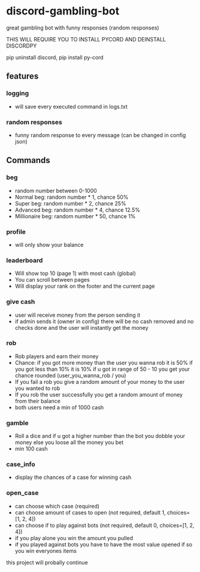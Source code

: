 # discord-gambling-bot


great gambling bot with funny responses (random responses)

THIS WILL REQUIRE YOU TO INSTALL PYCORD AND DEINSTALL DISCORDPY

pip uninstall discord, pip install py-cord

## features

### logging
- will save every executed command in logs.txt

### random responses
- funny random response to every message (can be changed in config json)

## Commands

### beg
- random number between 0-1000
- Normal beg: random number * 1, chance 50%
- Super beg: random number * 2, chance 25%
- Advanced beg: random number * 4, chance 12.5%
- Millionaire beg: random number * 50, chance 1%

### profile
- will only show your balance

### leaderboard
- Will show top 10 (page 1) with most cash (global)
- You can scroll between pages
- Will display your rank on the footer and the current page

### give cash
- user will receive money from the person sending it
- if admin sends it (owner in config) there will be no cash removed and no checks done and the user will instantly get the money

### rob
- Rob players and earn their money
- Chance: if you got more money than the user you wanna rob it is 50% if you got less than 10% it is 10% if u got in range of 50 - 10 you get your chance rounded (user_you_wanna_rob / you)
- If you fail a rob you give a random amount of your money to the user you wanted to rob
- If you rob the user successfully you get a random amount of money from their balance
- both users need a min of 1000 cash

### gamble
- Roll a dice and if u got a higher number than the bot you dobble your money else you loose all the money you bet
- min 100 cash

### case_info
- display the chances of a case for winning cash

### open_case
- can choose which case (required)
- can choose amount of cases to open (not required, default 1, choices=[1, 2, 4])
- can choose if to play against bots (not required, default 0, choices=[1, 2, 4])
- if you play alone you win the amount you pulled
- if you played against bots you have to have the most value opened if so you win everyones items



this project will probally continue

